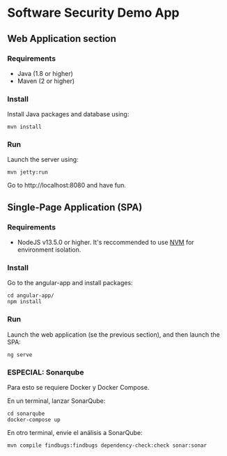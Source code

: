# Software Security Demo App

## Web Application section

### Requirements

* Java (1.8 or higher)
* Maven (2 or higher)

### Install

Install Java packages and database using:

```shell
mvn install
```

### Run

Launch the server using:

```shell
mvn jetty:run
```

Go to http://localhost:8080 and have fun.

## Single-Page Application (SPA)

### Requirements

* NodeJS v13.5.0 or higher. It's reccommended to use
[NVM](https://github.com/nvm-sh/nvm) for environment isolation.

### Install

Go to the angular-app and install packages:

```shell
cd angular-app/
npm install
```

### Run

Launch the web application (se the previous section), and then launch the SPA:

```shell
ng serve
```

### ESPECIAL: Sonarqube

Para esto se requiere Docker y Docker Compose.

En un terminal, lanzar SonarQube:

```shell
cd sonarqube
docker-compose up
```

En otro terminal, envíe el análisis a SonarQube:

```shell
mvn compile findbugs:findbugs dependency-check:check sonar:sonar
```
